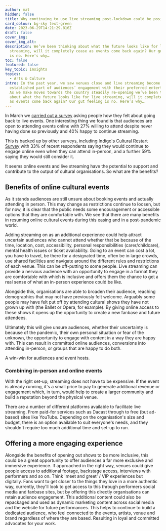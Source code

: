 ```yaml
---
author: mat
hidden: false
title: Why continuing to use live streaming post-lockdown could be positive for events
card_colour: bg-sky text-green
date: 2023-06-29T14:21:29.816Z
draft: false
cover_img:
cover_img_alt:
description: We’ve been thinking about what the future looks like for live
  streaming, will it completely cease as events come back again? Our gut feeling
  is no. Here's why…
toc: false
featured: false
key_topic: Insights
topics:
  - Arts & Culture
intro: In the past year, we saw venues close and live streaming become a more
  established part of audiences’ engagement with their preferred entertainment.
  As we make moves towards the country steadily re-opening we’ve been thinking
  about what the future looks like for live streaming, will it completely cease
  as events come back again? Our gut feeling is no. Here’s why…
---
```

In March we [carried out a survey](https://madebykind.com/blog/cultural-recovery-audience-insights) asking people how they felt about going back to live events. One interesting thing we found is that audiences are open to attending events online with 27% willing to attend despite never having done so previously and 40% happy to continue streaming.

This is backed up by other surveys, including [Indigo's Cultural Restart Survey](https://www.baker-richards.com/updates/culture-restart-update-april-2021/) with 33% of recent respondents saying they would continue to engage online even when they can attend in-person, and a further 59% saying they would still consider it.

It seems online events and live streaming have the potential to support and contribute to the output of cultural organisations. So what are the benefits?

## Benefits of online cultural events

As it stands audiences are still unsure about booking events and actually attending in person. This may change as restrictions continue to loosen, but for now, it is clear that the public needs some encouragement or accessible options that they are comfortable with. We see that there are many benefits in resuming online cultural events during this easing and in a post-pandemic world.

Adding streaming on as an additional experience could help attract uncertain audiences who cannot attend whether that be because of the time, location, cost, accessibility, personal responsibilities (carer/childcare), mental health issues or ticket availability. Going to an event can cost a lot, you have to travel, be there for a designated time, often be in large crowds, use shared facilities and navigate around the different rules and restrictions of each venue. This can be off-putting to some people. Live streaming can provide a nervous audience with an opportunity to engage in a format they are comfortable with which is inclusive and offers them the chance to get a real sense of what an in-person experience could be like.

Alongside this, organisations are able to broaden their audience, reaching demographics that may not have previously felt welcome. Arguably some people may have felt put off by attending cultural shows they have not grown up with (the Ballet or Opera, for example). By giving online access to these shows it opens up the opportunity to create a new fanbase and future attendees.

Ultimately this will give unsure audiences, whether their uncertainty is because of the pandemic, their own personal situation or fear of the unknown, the opportunity to engage with content in a way they are happy with. This can result in committed online audiences, conversions into attending in-person, or groups that are happy to do both.

A win-win for audiences and event hosts.

### Combining in-person and online events

With the right set-up, streaming does not have to be expensive. If the event is already running, it's a small price to pay to generate additional revenue or engagement which, in turn, would help to create a larger community and build a reputation beyond the physical venue.

There are a number of different platforms available to facilitate live streaming. From paid-for services such as Dacast through to free (but ad-based) sites like YouTube. Depending on the organisation's size and budget, there is an option available to suit everyone's needs, and they shouldn't require too much additional time and set-up to run.

## Offering a more engaging experience

Alongside the benefits of opening out shows to be more inclusive, this could be a great opportunity to offer audiences a far more exclusive and immersive experience. If approached in the right way, venues could give people access to additional footage, backstage access, interviews with performers and so on. Think 'meet and greet' / VIP experiences but digitally. Fans want to get closer to the things they love in a more authentic way, currently, they'll look to get access to this through performers social media and fanbase sites, but by offering this directly organisations can retain audience engagement. This additional content could also be repackaged and used as dynamic marketing content across social media and the website for future performances. This helps to continue to build a dedicated audience, who feel connected to the events, artists, venue and brand regardless of where they are based. Resulting in loyal and committed advocates for your work.